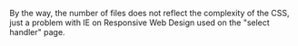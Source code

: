 By the way, the number of files does not reflect the complexity of the CSS, just a problem with IE on Responsive Web Design used on the "select handler" page. 
